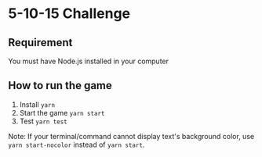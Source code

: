# 5-10-15 Challenge

## Requirement

You must have Node.js installed in your computer

## How to run the game

1. Install
   `yarn`
2. Start the game
   `yarn start`
3. Test
   `yarn test`

Note: If your terminal/command cannot display text's background color,
use `yarn start-nocolor` instead of `yarn start`.
